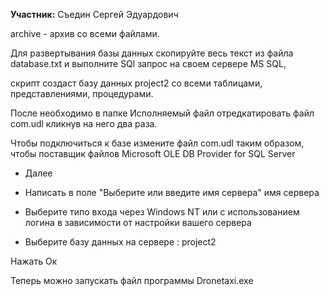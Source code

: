 **Учаcтник:** Съедин Сергей Эдуардович

archive - архив со всеми файлами.

Для развертывания базы данных скопируйте весь текст из файла database.txt и выполните SQl запрос на своем сервере MS SQL, 

скрипт создаст базу данных project2 со всеми таблицами, представлениями, процедурами.

После необходимо в папке Исполняемый файл отредкатировать файл com.udl кликнув на него два раза.

Чтобы подключиться к базе измените файл com.udl таким образом, чтобы поставщик файлов Microsoft OLE DB Provider for SQL Server 

- Далее 

- Написать в поле "Выберите или введите имя сервера" имя сервера 

- Выберите типо входа через Windows NT или c использованием логина в зависимости от настройки вашего сервера

- Выберите базу данных на сервере : project2

Нажать Ок

Теперь можно запускать файл программы Dronetaxi.exe

